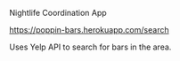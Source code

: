Nightlife Coordination App

https://poppin-bars.herokuapp.com/search

Uses Yelp API to search for bars in the area.